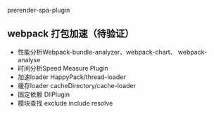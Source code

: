 prerender-spa-plugin

## webpack 打包加速（待验证）
* 性能分析Webpack-bundle-analyzer、webpack-chart、 webpack-analyse
* 时间分析Speed Measure Plugin
* 加速loader HappyPack/thread-loader
* 缓存loader cacheDirectory/cache-loader
* 固定依赖 DllPlugin
* 模块查找 exclude include resolve
